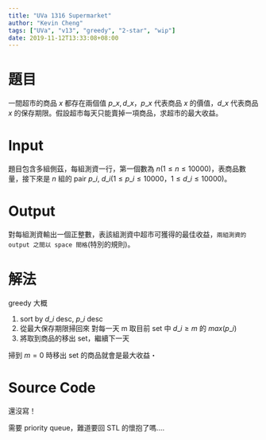 ```yaml
---
title: "UVa 1316 Supermarket"
author: "Kevin Cheng"
tags: ["UVa", "v13", "greedy", "2-star", "wip"]
date: 2019-11-12T13:33:08+08:00
---
```


# 題目
一間超市的商品 $x$ 都存在兩個值 $p\_x, d\_x$，$p\_x$ 代表商品 $x$ 的價值，$d\_x$ 代表商品 $x$ 的保存期限。假設超市每天只能賣掉一項商品，求超市的最大收益。

<!--more-->

# Input
題目包含多組側茲，每組測資一行，第一個數為 $n(1 \le n \le 10000)$，表商品數量，接下來是 $n$ 組的 pair $p\_i$, $d\_i (1 \le p\_i \le 10000，1 \le d\_i \le 10000)$。

# Output
對每組測資輸出一個正整數，表該組測資中超市可獲得的最佳收益，`兩組測資的 output 之間以 space 間格`(特別的規則)。

# 解法
greedy 大概

1. sort by $d\_i$ desc, $p\_i$ desc
2. 從最大保存期限掃回來 對每一天 m 取目前 set 中 $d\_i \ge m$ 的 $max(p\_i)$
3. 將取到商品的移出 set，繼續下一天

掃到 $m = 0$ 時移出 set 的商品就會是最大收益・

# Source Code
還沒寫！

需要 priority queue，難道要回 STL 的懷抱了嗎....

<!-- < readfile file="uva/OOXX" highlight="OOXX" > -->
